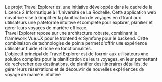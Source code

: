 
Le projet Travel Explorer est une initiative développée dans le cadre de la Licence 2 Informatique à l'Université de La Rochelle. Cette application web novatrice vise à simplifier la planification de voyages en offrant aux utilisateurs une plateforme intuitive et complète pour explorer, planifier et gérer leurs voyages de manière efficace.  
Travel Explorer repose sur une architecture robuste, combinant le framework Vue.UX pour le frontend et Symfony pour le backend. Cette combinaison de technologies de pointe permet d'offrir une expérience utilisateur fluide et riche en fonctionnalités.  
L'objectif principal de Travel Explorer est de fournir aux utilisateurs une solution complète pour la planification de leurs voyages, en leur permettant de rechercher des destinations, de planifier des itinéraires détaillés, de gérer leurs réservations et de découvrir de nouvelles expériences de voyage de manière intuitive.
